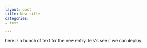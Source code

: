 ```yaml
---
layout: post
title: New title
categories:
- text

---
```

here is a bunch of text for the new entry. lets's see if we can deploy.